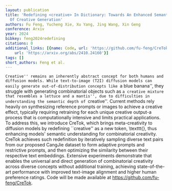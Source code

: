```yaml
---
layout: publication
title: 'Redefining <creative> In Dictionary: Towards An Enhanced Semantic Understanding
  Of Creative Generation'
authors: Fu Feng, Yucheng Xie, Xu Yang, Jing Wang, Xin Geng
conference: Arxiv
year: 2024
bibkey: feng2024redefining
citations: 0
additional_links: [{name: Code, url: 'https://github.com/fu-feng/CreTok'}, {name: Paper,
    url: 'https://arxiv.org/abs/2410.24160'}]
tags: []
short_authors: Feng et al.
---
```

``Creative'' remains an inherently abstract concept for both humans and
diffusion models. While text-to-image (T2I) diffusion models can easily
generate out-of-distribution concepts like ``a blue banana'', they struggle
with generating combinatorial objects such as ``a creative mixture that
resembles a lettuce and a mantis'', due to difficulties in understanding the
semantic depth of ``creative''. Current methods rely heavily on synthesizing
reference prompts or images to achieve a creative effect, typically requiring
retraining for each unique creative output-a process that is computationally
intensive and limits practical applications. To address this, we introduce
CreTok, which brings meta-creativity to diffusion models by redefining
``creative'' as a new token, \texttt\{<CreTok>\}, thus enhancing models' semantic
understanding for combinatorial creativity. CreTok achieves such redefinition
by iteratively sampling diverse text pairs from our proposed CangJie dataset to
form adaptive prompts and restrictive prompts, and then optimizing the
similarity between their respective text embeddings. Extensive experiments
demonstrate that <CreTok> enables the universal and direct generation of
combinatorial creativity across diverse concepts without additional training,
achieving state-of-the-art performance with improved text-image alignment and
higher human preference ratings. Code will be made available at
https://github.com/fu-feng/CreTok.